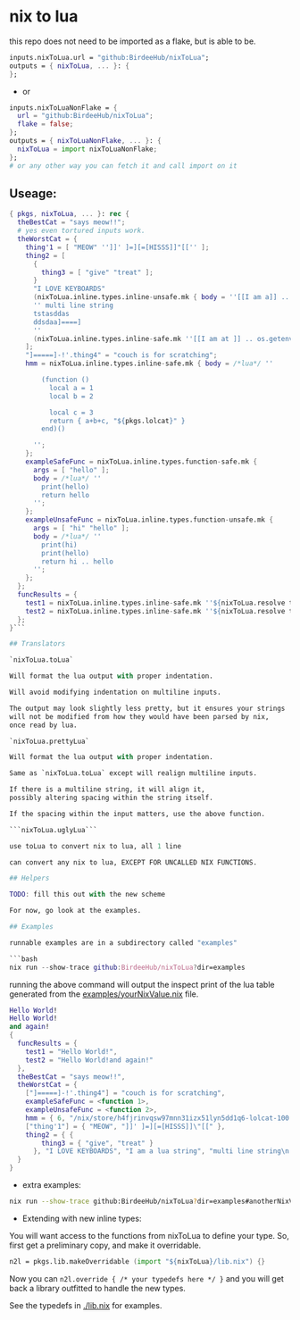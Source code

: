 # nix to lua

this repo does not need to be imported as a flake, but is able to be.

```nix
inputs.nixToLua.url = "github:BirdeeHub/nixToLua";
outputs = { nixToLua, ... }: {
};
```

- or

```nix
inputs.nixToLuaNonFlake = {
  url = "github:BirdeeHub/nixToLua";
  flake = false;
};
outputs = { nixToLuaNonFlake, ... }: {
  nixToLua = import nixToLuaNonFlake;
};
# or any other way you can fetch it and call import on it
```

## Useage:

```nix
{ pkgs, nixToLua, ... }: rec {
  theBestCat = "says meow!!";
  # yes even tortured inputs work.
  theWorstCat = {
    thing'1 = [ "MEOW" '']]' ]=][=[HISSS]]"[['' ];
    thing2 = [
      {
        thing3 = [ "give" "treat" ];
      }
      "I LOVE KEYBOARDS"
      (nixToLua.inline.types.inline-unsafe.mk { body = ''[[I am a]] .. [[ lua ]] .. type("value")''; }) # --> "I am a lua string"
      '' multi line string
      tstasddas
      ddsdaa]====]
      ''
      (nixToLua.inline.types.inline-safe.mk ''[[I am at ]] .. os.getenv("HOME") or "home?" .. " here!!"'')
    ];
    "]=====]-!'.thing4" = "couch is for scratching";
    hmm = nixToLua.inline.types.inline-safe.mk { body = /*lua*/ ''

        (function ()
          local a = 1
          local b = 2

          local c = 3
          return { a+b+c, "${pkgs.lolcat}" }
        end)()

      '';
    };
    exampleSafeFunc = nixToLua.inline.types.function-safe.mk {
      args = [ "hello" ];
      body = /*lua*/ ''
        print(hello)
        return hello
      '';
    };
    exampleUnsafeFunc = nixToLua.inline.types.function-unsafe.mk {
      args = [ "hi" "hello" ];
      body = /*lua*/ ''
        print(hi)
        print(hello)
        return hi .. hello
      '';
    };
  };
  funcResults = {
    test1 = nixToLua.inline.types.inline-safe.mk ''${nixToLua.resolve theWorstCat.exampleSafeFunc}("Hello World!")'';
    test2 = nixToLua.inline.types.inline-safe.mk ''${nixToLua.resolve theWorstCat.exampleUnsafeFunc}("Hello World!", "and again!")'';
  };
}```

## Translators

`nixToLua.toLua`

Will format the lua output with proper indentation.

Will avoid modifying indentation on multiline inputs.

The output may look slightly less pretty, but it ensures your strings
will not be modified from how they would have been parsed by nix,
once read by lua.

`nixToLua.prettyLua`

Will format the lua output with proper indentation.

Same as `nixToLua.toLua` except will realign multiline inputs.

If there is a multiline string, it will align it,
possibly altering spacing within the string itself.

If the spacing within the input matters, use the above function.

```nixToLua.uglyLua```

use toLua to convert nix to lua, all 1 line

can convert any nix to lua, EXCEPT FOR UNCALLED NIX FUNCTIONS.

## Helpers

TODO: fill this out with the new scheme

For now, go look at the examples.

## Examples

runnable examples are in a subdirectory called "examples"

```bash
nix run --show-trace github:BirdeeHub/nixToLua?dir=examples
```

running the above command will output the inspect print of the
lua table generated from the [examples/yourNixValue.nix](./examples/yourNixValue.nix) file.

```lua
Hello World!
Hello World!
and again!
{
  funcResults = {
    test1 = "Hello World!",
    test2 = "Hello World!and again!"
  },
  theBestCat = "says meow!!",
  theWorstCat = {
    ["]=====]-!'.thing4"] = "couch is for scratching",
    exampleSafeFunc = <function 1>,
    exampleUnsafeFunc = <function 2>,
    hmm = { 6, "/nix/store/h4fjrinvqsw97mnn31izx51lyn5dd1q6-lolcat-100.0.1" },
    ["thing'1"] = { "MEOW", "]]' ]=][=[HISSS]]\"[[" },
    thing2 = { {
        thing3 = { "give", "treat" }
      }, "I LOVE KEYBOARDS", "I am a lua string", "multi line string\n     tstasddas\n     ddsdaa]====]\n", "I am at /home/birdee" }
  }
}
```

- extra examples:

```bash
nix run --show-trace github:BirdeeHub/nixToLua?dir=examples#anotherNixValue
```

- Extending with new inline types:

You will want access to the functions from nixToLua to define your type.
So, first get a preliminary copy, and make it overridable.

```nix
n2l = pkgs.lib.makeOverridable (import "${nixToLua}/lib.nix") {}
```

Now you can `n2l.override { /* your typedefs here */ }` and you will get back a library outfitted to handle the new types.

See the typedefs in [./lib.nix](./lib.nix) for examples.
